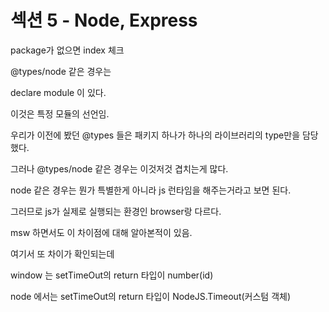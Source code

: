 # 섹션 5 - Node, Express

package가 없으면 index 체크



@types/node 같은 경우는&#x20;

declare module 이 있다.

이것은 특정 모듈의 선언임.



우리가 이전에 봤던 @types 들은 패키지 하나가 하나의 라이브러리의 type만을 담당했다.

그러나 @types/node 같은 경우는 이것저것 겹치는게 많다.



node 같은 경우는 뭔가 특별한게 아니라 js 런타임을 해주는거라고 보면 된다.

그러므로 js가 실제로 실행되는 환경인 browser랑 다르다.



msw 하면서도 이 차이점에 대해 알아본적이 있음.



여기서 또 차이가 확인되는데&#x20;

window 는 setTimeOut의 return 타입이 number(id)

node 에서는 setTimeOut의 return 타입이 NodeJS.Timeout(커스텀 객체)
